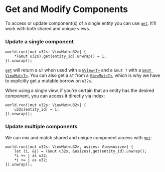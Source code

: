 # Get and Modify Components

To access or update component(s) of a single entity you can use [`get`](https://docs.rs/shipyard/latest/shipyard/trait.Get.html#tymethod.get). It'll work with both shared and unique views.

### Update a single component

```rust, noplaypen
world.run(|mut u32s: ViewMut<u32>| {
    *(&mut u32s).get(entity_id).unwrap() = 1;
}).unwrap();
```

[`get`](https://docs.rs/shipyard/latest/shipyard/trait.Get.html#tymethod.get) will return a `&T` when used with a [`&View<T>`](https://docs.rs/shipyard/latest/shipyard/struct.View.html) and a `&mut T` with a [`&mut ViewMut<T>`](https://docs.rs/shipyard/latest/shipyard/struct.ViewMut.html).
You can also get a `&T` from a [`ViewMut<T>`](https://docs.rs/shipyard/latest/shipyard/struct.ViewMut.html), which is why we have to explicitly get a mutable borrow on `u32s`.

When using a single view, if you're certain that an entity has the desired component, you can access it directly via index:

```rust, noplaypen
world.run(|mut u32s: ViewMut<u32>| {
    u32s[entity_id] = 1;
}).unwrap();
```

### Update multiple components

We can mix and match shared and unique component access with [`get`](https://docs.rs/shipyard/latest/shipyard/trait.Get.html#tymethod.get):

```rust, noplaypen
world.run(|mut u32s: ViewMut<u32>, usizes: View<usize>| {
    let (i, &j) = (&mut u32s, &usizes).get(entity_id).unwrap();
    *i += j as u32;
    *i += j as u32;
}).unwrap();
```
